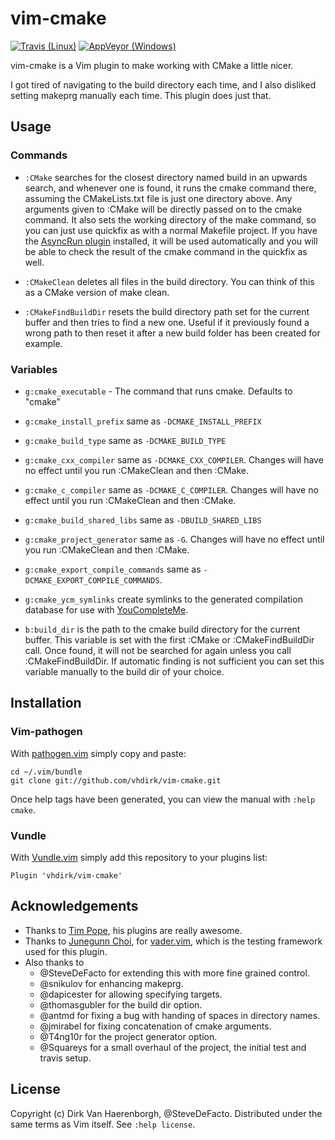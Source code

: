 # vim-cmake
[![Travis (Linux)](https://travis-ci.org/vhdirk/vim-cmake.svg?branch=master)](https://travis-ci.org/vhdirk/vim-cmake)
[![AppVeyor (Windows)](https://ci.appveyor.com/api/projects/status/ns1o9252o2rrmv6g?svg=true)](https://ci.appveyor.com/project/vhdirk/vim-cmake)

vim-cmake is a Vim plugin to make working with CMake a little nicer.

I got tired of navigating to the build directory each time, and I also
disliked setting makeprg manually each time. This plugin does just that.

## Usage

### Commands

 * `:CMake` searches for the closest directory named build in an upwards search,
and whenever one is found, it runs the cmake command there, assuming the CMakeLists.txt
file is just one directory above. Any arguments given to :CMake will be directly passed
on to the cmake command. It also sets the working directory of the make command, so
you can just use quickfix as with a normal Makefile project.
If you have the [AsyncRun plugin](https://github.com/skywind3000/asyncrun.vim)
installed, it will be used automatically and you will be able to check the
result of the cmake command in the quickfix as well.

 * `:CMakeClean` deletes all files in the build directory. You can think of this as a CMake version of make clean.

 * `:CMakeFindBuildDir` resets the build directory path set for the current buffer and then tries to find a new one. Useful if it previously found a wrong path to then reset it after a new build folder has been created for example.

### Variables

 * `g:cmake_executable` - The command that runs cmake. Defaults to "cmake"

 * `g:cmake_install_prefix` same as `-DCMAKE_INSTALL_PREFIX`

 * `g:cmake_build_type` same as `-DCMAKE_BUILD_TYPE`

 * `g:cmake_cxx_compiler` same as `-DCMAKE_CXX_COMPILER`. Changes will have no effect until you run :CMakeClean and then :CMake.

 * `g:cmake_c_compiler` same as `-DCMAKE_C_COMPILER`. Changes will have no effect until you run :CMakeClean and then :CMake.

 * `g:cmake_build_shared_libs` same as `-DBUILD_SHARED_LIBS`

 * `g:cmake_project_generator` same as `-G`. Changes will have no effect until you run :CMakeClean and then :CMake.

 * `g:cmake_export_compile_commands` same as `-DCMAKE_EXPORT_COMPILE_COMMANDS`.

 * `g:cmake_ycm_symlinks` create symlinks to the generated compilation database for use with [YouCompleteMe](https://github.com/Valloric/YouCompleteMe/).

 * `b:build_dir` is the path to the cmake build directory for the current buffer. This variable is set with the first :CMake or :CMakeFindBuildDir call. Once found, it will not be searched for again unless you call :CMakeFindBuildDir. If automatic finding is not sufficient you can set this variable manually to the build dir of your choice.


## Installation


### Vim-pathogen

With [pathogen.vim](https://github.com/tpope/vim-pathogen) simply copy and paste:

    cd ~/.vim/bundle
    git clone git://github.com/vhdirk/vim-cmake.git

Once help tags have been generated, you can view the manual with
`:help cmake`.

### Vundle

With [Vundle.vim](https://github.com/VundleVim/Vundle.vim) simply add this repository to your plugins list:

    Plugin 'vhdirk/vim-cmake'

## Acknowledgements

 * Thanks to [Tim Pope](http://tpo.pe/), his plugins are really awesome.
 * Thanks to [Junegunn Choi](https://junegunn.kr/), for [vader.vim](https://github.com/junegunn/vader.vim), which is the testing framework used for this plugin.
 * Also thanks to
    * @SteveDeFacto for extending this with more fine grained control.
    * @snikulov for enhancing makeprg.
    * @dapicester for allowing specifying targets.
    * @thomasgubler for the build dir option.
    * @antmd for fixing a bug with handing of spaces in directory names.
    * @jmirabel for fixing concatenation of cmake arguments.
    * @T4ng10r for the project generator option.
    * @Squareys for a small overhaul of the project, the initial test and travis setup.

## License

Copyright (c) Dirk Van Haerenborgh, @SteveDeFacto. Distributed under the same terms as Vim itself.
See `:help license`.
